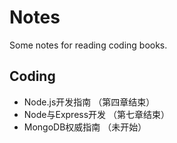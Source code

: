 # Notes
Some notes for reading coding books.

## Coding

- Node.js开发指南 （第四章结束）
- Node与Express开发 （第七章结束）
- MongoDB权威指南 （未开始）
